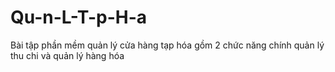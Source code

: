 # Qu-n-L-T-p-H-a
Bài tập phần mềm quản lý cửa hàng tạp hóa gồm 2 chức năng chính quản lý thu chi và quản lý hàng hóa

